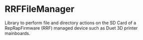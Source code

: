 # RRFFileManager
Library to perform file and directory actions on the SD Card of a RepRapFirmware (RRF) managed device such as Duet 3D printer mainboards.
